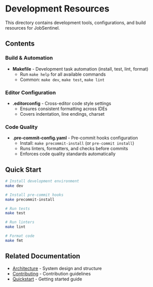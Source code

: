 # Development Resources

This directory contains development tools, configurations, and build resources for JobSentinel.

## Contents

### Build & Automation
- **Makefile** - Development task automation (install, test, lint, format)
  - Run `make help` for all available commands
  - Common: `make dev`, `make test`, `make lint`

### Editor Configuration
- **.editorconfig** - Cross-editor code style settings
  - Ensures consistent formatting across IDEs
  - Covers indentation, line endings, charset

### Code Quality
- **.pre-commit-config.yaml** - Pre-commit hooks configuration
  - Install: `make precommit-install` (or `pre-commit install`)
  - Runs linters, formatters, and checks before commits
  - Enforces code quality standards automatically

## Quick Start

```bash
# Install development environment
make dev

# Install pre-commit hooks
make precommit-install

# Run tests
make test

# Run linters
make lint

# Format code
make fmt
```

## Related Documentation

- [Architecture](../ARCHITECTURE.md) - System design and structure
- [Contributing](../governance/CONTRIBUTING.md) - Contribution guidelines
- [Quickstart](../quickstart.md) - Getting started guide
